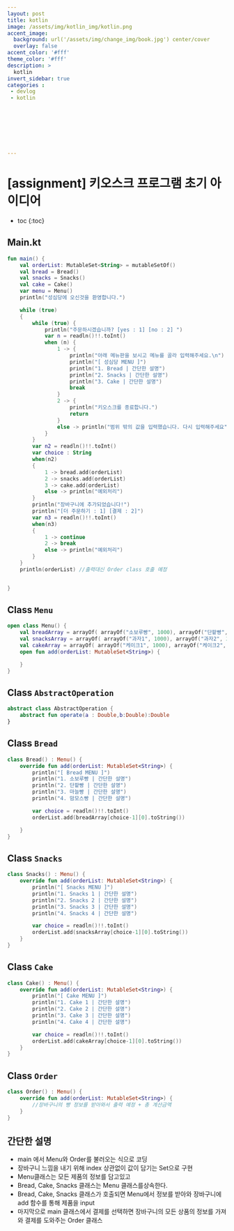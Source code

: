 ```yaml
---
layout: post
title: kotlin
image: /assets/img/kotlin_img/kotlin.png
accent_image: 
  background: url('/assets/img/change_img/book.jpg') center/cover
  overlay: false
accent_color: '#fff'
theme_color: '#fff'
description: >
  kotlin
invert_sidebar: true
categories :
 - devlog	
 - kotlin








---
```


# [assignment] 키오스크 프로그램 초기 아이디어



* toc
{:toc}




## Main.kt

```kotlin
fun main() {
    val orderList: MutableSet<String> = mutableSetOf()
    val bread = Bread()
    val snacks = Snacks()
    val cake = Cake()
    var menu = Menu()
    println("성심당에 오신것을 환영합니다.")

    while (true)
    {
        while (true) {
            println("주문하시겠습니까? [yes : 1] [no : 2] ")
            var n = readln()!!.toInt()
            when (n) {
                1 -> {
                    println("아래 메뉴판을 보시고 메뉴를 골라 입력해주세요.\n")
                    println("[ 성심당 MENU ]")
                    println("1. Bread | 간단한 설명")
                    println("2. Snacks | 간단한 설명")
                    println("3. Cake | 간단한 설명")
                    break
                }
                2 -> {
                    println("키오스크를 종료합니다.")
                    return
                }
                else -> println("범위 밖의 값을 입력했습니다. 다시 입력해주세요")
            }
        }
        var n2 = readln()!!.toInt()
        var choice : String
        when(n2)
        {
            1 -> bread.add(orderList)
            2 -> snacks.add(orderList)
            3 -> cake.add(orderList)
            else -> println("예외처리")
        }
        println("장바구니에 추가되었습니다!")
        println("[더 주문하기 : 1] [결제 : 2]")
        var n3 = readln()!!.toInt()
        when(n3)
        {
            1 -> continue
            2 -> break
            else -> println("예외처리")
        }
    }
    println(orderList) //출력대신 Order class 호출 예정


}
```

## Class `Menu`

```kotlin
open class Menu() {
    val breadArray = arrayOf( arrayOf("소보루빵", 1000), arrayOf("단팥빵", 2000 ),arrayOf("마늘빵", 3000),arrayOf("맘모스빵", 4000))
    val snacksArray = arrayOf( arrayOf("과자1", 1000), arrayOf("과자2", 2000 ),arrayOf("과자3", 3000),arrayOf("과자4", 4000))
    val cakeArray = arrayOf( arrayOf("케이크1", 1000), arrayOf("케이크2", 2000 ),arrayOf("케이크3", 3000),arrayOf("케이크4", 3000))
    open fun add(orderList: MutableSet<String>) {

    }
}
```

## Class `AbstractOperation`

```kotlin
abstract class AbstractOperation {
    abstract fun operate(a : Double,b:Double):Double
}
```

## Class `Bread`

```kotlin
class Bread() : Menu() {
    override fun add(orderList: MutableSet<String>) {
        println("[ Bread MENU ]")
        println("1. 소보루빵 | 간단한 설명")
        println("2. 단팥빵 | 간단한 설명")
        println("3. 마늘빵 | 간단한 설명")
        println("4. 맘모스빵 | 간단한 설명")

        var choice = readln()!!.toInt()
        orderList.add(breadArray[choice-1][0].toString())

    }
}
```

## Class `Snacks`

```kotlin
class Snacks() : Menu() {
    override fun add(orderList: MutableSet<String>) {
        println("[ Snacks MENU ]")
        println("1. Snacks 1 | 간단한 설명")
        println("2. Snacks 2 | 간단한 설명")
        println("3. Snacks 3 | 간단한 설명")
        println("4. Snacks 4 | 간단한 설명")

        var choice = readln()!!.toInt()
        orderList.add(snacksArray[choice-1][0].toString())
    }
}
```

## Class `Cake`

```kotlin
class Cake() : Menu() {
    override fun add(orderList: MutableSet<String>) {
        println("[ Cake MENU ]")
        println("1. Cake 1 | 간단한 설명")
        println("2. Cake 2 | 간단한 설명")
        println("3. Cake 3 | 간단한 설명")
        println("4. Cake 4 | 간단한 설명")

        var choice = readln()!!.toInt()
        orderList.add(cakeArray[choice-1][0].toString())
    }
}
```

## Class `Order`

```kotlin
class Order() : Menu() {
    override fun add(orderList: MutableSet<String>) {
        //장바구니의 빵 정보를 받아와서 출력 예정 + 총 계산금액
    }
}
```





## 간단한 설명

- main 에서 Menu와 Order를 불러오는 식으로 코딩
- 장바구니 느낌을 내기 위해 index 상관없이 값이 담기는 Set으로 구현
- Menu클래스는 모든 제품의 정보를 담고있고
- Bread, Cake, Snacks 클래스는 Menu 클래스를상속한다.
- Bread, Cake, Snacks 클래스가 호출되면 Menu에서 정보를 받아와 장바구니에 add 함수를 통해 제품을 input
- 마지막으로 main 클래스에서 결제를 선택하면 장바구니의 모든 상품의 정보를 가져와 결제를 도와주는 Order 클래스